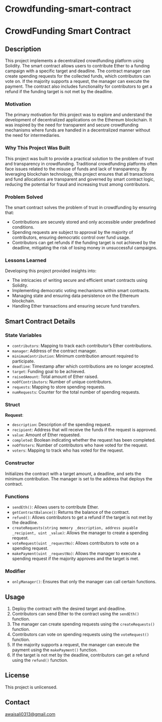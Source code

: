 # Crowdfunding-smart-contract

# CrowdFunding Smart Contract

## Description

This project implements a decentralized crowdfunding platform using Solidity. The smart contract allows users to contribute Ether to a funding campaign with a specific target and deadline. The contract manager can create spending requests for the collected funds, which contributors can vote on. If the majority supports a request, the manager can execute the payment. The contract also includes functionality for contributors to get a refund if the funding target is not met by the deadline.

### Motivation

The primary motivation for this project was to explore and understand the development of decentralized applications on the Ethereum blockchain. It was inspired by the need for transparent and secure crowdfunding mechanisms where funds are handled in a decentralized manner without the need for intermediaries.

### Why This Project Was Built

This project was built to provide a practical solution to the problem of trust and transparency in crowdfunding. Traditional crowdfunding platforms often face issues related to the misuse of funds and lack of transparency. By leveraging blockchain technology, this project ensures that all transactions and fund allocations are transparent and governed by smart contract logic, reducing the potential for fraud and increasing trust among contributors.

### Problem Solved

The smart contract solves the problem of trust in crowdfunding by ensuring that:
- Contributions are securely stored and only accessible under predefined conditions.
- Spending requests are subject to approval by the majority of contributors, ensuring democratic control over fund usage.
- Contributors can get refunds if the funding target is not achieved by the deadline, mitigating the risk of losing money in unsuccessful campaigns.

### Lessons Learned

Developing this project provided insights into:
- The intricacies of writing secure and efficient smart contracts using Solidity.
- Implementing democratic voting mechanisms within smart contracts.
- Managing state and ensuring data persistence on the Ethereum blockchain.
- Handling Ether transactions and ensuring secure fund transfers.

## Smart Contract Details

### State Variables

- `contributors`: Mapping to track each contributor’s Ether contributions.
- `manager`: Address of the contract manager.
- `minimumContribution`: Minimum contribution amount required to participate.
- `deadline`: Timestamp after which contributions are no longer accepted.
- `target`: Funding goal to be achieved.
- `raisedAmount`: Total amount of Ether raised.
- `noOfContributors`: Number of unique contributors.
- `requests`: Mapping to store spending requests.
- `numRequests`: Counter for the total number of spending requests.

### Struct

**Request**:
- `description`: Description of the spending request.
- `recipient`: Address that will receive the funds if the request is approved.
- `value`: Amount of Ether requested.
- `completed`: Boolean indicating whether the request has been completed.
- `noOfVoters`: Number of contributors who have voted for the request.
- `voters`: Mapping to track who has voted for the request.

### Constructor

Initializes the contract with a target amount, a deadline, and sets the minimum contribution. The manager is set to the address that deploys the contract.

### Functions

- `sendEth()`: Allows users to contribute Ether.
- `getContractBalance()`: Returns the balance of the contract.
- `refund()`: Allows contributors to get a refund if the target is not met by the deadline.
- `createRequests(string memory _description, address payable _recipient, uint _value)`: Allows the manager to create a spending request.
- `voteRequest(uint _requestNo)`: Allows contributors to vote on a spending request.
- `makePayment(uint _requestNo)`: Allows the manager to execute a spending request if the majority approves and the target is met.

### Modifier

- `onlyManager()`: Ensures that only the manager can call certain functions.

## Usage

1. Deploy the contract with the desired target and deadline.
2. Contributors can send Ether to the contract using the `sendEth()` function.
3. The manager can create spending requests using the `createRequests()` function.
4. Contributors can vote on spending requests using the `voteRequest()` function.
5. If the majority supports a request, the manager can execute the payment using the `makePayment()` function.
6. If the target is not met by the deadline, contributors can get a refund using the `refund()` function.

## License

This project is unlicensed. 

## Contact

awaisali0313@gmail.com

